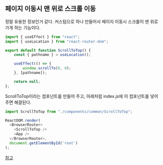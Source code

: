 ## 페이지 이동시 맨 위로 스크롤 이동

정말 유용한 정보인거 같다. 커스텀으로 하나 만들어서 페이지 이동시 스크롤이 맨 위로 가게 하는 기능이다.

```js
import { useEffect } from "react";
import { useLocation } from "react-router-dom";

export default function ScrollToTop() {
    const { pathname } = useLocation();

    useEffect(() => {
        window.scrollTo(0, 0);
    }, [pathname]);

    return null;
};
```

ScrollToTop이라는 컴포넌트를 만들어 주고, 아래처럼 index.js에 이 컴포넌트를 넣어 주면 해결된다.

```js
import ScrollToTop from "./components/common/ScrollToTop";

ReactDOM.render(
  <BrowserRouter>
    <ScrollToTop />
    <App />
  </BrowserRouter>,
  document.getElementById('root')
);
```

[참고](https://dazzlynnnn.tistory.com/entry/React-Link%EB%A1%9C-%ED%8E%98%EC%9D%B4%EC%A7%80-%EC%9D%B4%EB%8F%99-%EC%8B%9C-%EB%A7%A8-%EC%9C%84%EB%A1%9C-%EC%8A%A4%ED%81%AC%EB%A1%A4)
